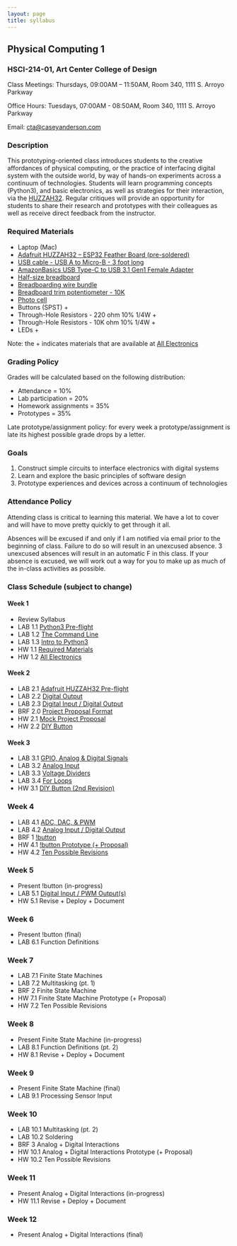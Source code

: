 ```yaml
---
layout: page
title: syllabus
---
```


## Physical Computing 1
### HSCI-214-01, Art Center College of Design
Class Meetings: Thursdays, 09:00AM – 11:50AM, Room 340, 1111 S. Arroyo Parkway

Office Hours: Tuesdays, 07:00AM - 08:50AM, Room 340, 1111 S. Arroyo Parkway

Email: cta@caseyanderson.com


### Description

This prototyping-oriented class introduces students to the creative affordances of physical computing, or the practice of interfacing digital system with the outside world, by way of hands-on experiments across a continuum of technologies. Students will learn programming concepts (Python3), and basic electronics, as well as strategies for their interaction, via the [HUZZAH32](https://www.adafruit.com/product/3405). Regular critiques will provide an opportunity for students to share their research and prototypes with their colleagues as well as receive direct feedback from the instructor.


### Required Materials

* Laptop (Mac)
* [Adafruit HUZZAH32 – ESP32 Feather Board (pre-soldered)](https://www.adafruit.com/product/3591)
* [USB cable - USB A to Micro-B - 3 foot long](https://www.adafruit.com/product/592)
* [AmazonBasics USB Type-C to USB 3.1 Gen1 Female Adapter](https://www.amazon.com/AmazonBasics-Type-C-Gen1-Female-Adapter/dp/B01GGKYYT0/ref=sr_1_3?ie=UTF8&qid=1547245406&sr=8-3&keywords=amazon+basics+usb+c+to+usb+3.1)
* [Half-size breadboard](https://www.adafruit.com/product/64)
* [Breadboarding wire bundle](https://www.adafruit.com/product/153)
* [Breadboard trim potentiometer - 10K](https://www.adafruit.com/product/356)
* [Photo cell](https://www.adafruit.com/product/161)
* Buttons (SPST) +
* Through-Hole Resistors - 220 ohm 10% 1/4W +
* Through-Hole Resistors - 10K ohm 10% 1/4W +
* LEDs +

Note: the + indicates materials that are available at [All Electronics](https://www.allelectronics.com/)


### Grading Policy

Grades will be calculated based on the following distribution:

* Attendance = 10%
* Lab participation = 20%
* Homework assignments = 35%
* Prototypes = 35%

Late prototype/assignment policy: for every week a prototype/assignment is late its highest possible grade drops by a letter.


### Goals

1. Construct simple circuits to interface electronics with digital systems
2. Learn and explore the basic principles of software design
3. Prototype experiences and devices across a continuum of technologies

### Attendance Policy

Attending class is critical to learning this material. We have a lot to cover and will have to move pretty quickly to get through it all.

Absences will be excused if and only if I am notified via email prior to the beginning of class. Failure to do so will result in an unexcused absence. 3 unexcused absences will result in an automatic F in this class. If your absence is excused, we will work out a way for you to make up as much of the in-class activities as possible.


### Class Schedule (subject to change)

#### Week 1

* Review Syllabus
* LAB 1.1 [Python3 Pre-flight]({{site.url}}/2019/01/10/py3-preflight.html)
* LAB 1.2 [The Command Line]({{site.url}}/2019/01/10/command-line.html)
* LAB 1.3 [Intro to Python3]({{site.url}}/2019/01/10/intro-py3.html)
* HW 1.1 [Required Materials]({{site.url}}/2019/01/10/required-materials.html)
* HW 1.2 [All Electronics]({{site.url}}/2019/01/10/all-electronics.html)


#### Week 2

* LAB 2.1 [Adafruit HUZZAH32 Pre-flight]({{site.url}}/2019/01/11/huzzah32-preflight.html)
* LAB 2.2 [Digital Output]({{site.url}}/2019/01/11/digital-output.html)
* LAB 2.3 [Digital Input / Digital Output]({{site.url}}/2019/01/11/digitalIO.html)
* BRF 2.0 [Project Proposal Format]({{site.url}}/2019/01/11/proposals.html)
* HW 2.1 [Mock Project Proposal]({{site.url}}/2019/01/11/mock-proposal.html)
* HW 2.2 [DIY Button]({{site.url}}/2019/01/11/DIY-buttons.html)


#### Week 3

* LAB 3.1 [GPIO, Analog & Digital Signals]({{site.url}}/2019/01/12/analog-digital-signals.html)
* LAB 3.2 [Analog Input]({{site.url}}/2019/01/12/analog-input.html)
* LAB 3.3 [Voltage Dividers]({{site.url}}/2019/01/12/voltage-dividers.html)
* LAB 3.4 [For Loops]({{site.url}}/2019/01/12/for-loop.html)
* HW 3.1 [DIY Button (2nd Revision)]({{site.url}}/2019/01/12/DIY-buttons-2.html)


### Week 4

* LAB 4.1 [ADC, DAC, & PWM]({{site.url}}/2019/01/13/adc-dac-pwm.html)
* LAB 4.2 [Analog Input / Digital Output]({{site.url}}/2019/01/13/analog-input-digital-output.html)
* BRF 1 [!button]({{site.url}}/2019/01/13/nobutton.html)
* HW 4.1 [!button Prototype (+ Proposal)]({{site.url}}/2019/01/13/nobutton-prototype.html)
* HW 4.2 [Ten Possible Revisions]({{site.url}}/2019/01/13/ten-revisions.html)


### Week 5

* Present !button (in-progress)
* LAB 5.1 [Digital Input / PWM Output(s)]({{site.url}}/2019/01/13/digital-input-pwm-output.html)
* HW 5.1 Revise + Deploy + Document


### Week 6

* Present !button (final)
* LAB 6.1 Function Definitions


### Week 7

* LAB 7.1 Finite State Machines
* LAB 7.2 Multitasking (pt. 1)
* BRF 2 Finite State Machine
* HW 7.1 Finite State Machine Prototype (+ Proposal)
* HW 7.2 Ten Possible Revisions


### Week 8

* Present Finite State Machine (in-progress)
* LAB 8.1 Function Definitions (pt. 2)
* HW 8.1 Revise + Deploy + Document


### Week 9

* Present Finite State Machine (final)
* LAB 9.1 Processing Sensor Input


### Week 10

* LAB 10.1 Multitasking (pt. 2)
* LAB 10.2 Soldering
* BRF 3 Analog + Digital Interactions
* HW 10.1 Analog + Digital Interactions Prototype (+ Proposal)
* HW 10.2 Ten Possible Revisions


### Week 11

* Present Analog + Digital Interactions (in-progress)
* HW 11.1 Revise + Deploy + Document


### Week 12

* Present Analog + Digital Interactions (final)
